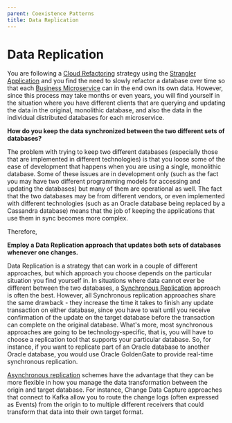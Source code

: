 ```yaml
---
parent: Coexistence Patterns
title: Data Replication
---
```

# Data Replication

You are following a [Cloud Refactoring](../Cloud-Adoption/Cloud-Refactoring.md) strategy using the [Strangler Application](../Cloud-Adoption/Strangler-App.md) and you find the need to slowly refactor a database over time so that each [Business Microservice](../Microservices/Business-Microservice.md) can in the end own its own data.  However, since this process may take months or even years, you will find yourself in the situation where you have different clients that are querying and updating the data in the original, monolithic database, and also the data in the individual distributed databases for each microservice.

**How do you keep the data synchronized between the two different sets of databases?**

The problem with trying to keep two different databases (especially those that are implemented in different technologies) is that you loose some of the ease of development that happens when you are using a single, monolithic database.  Some of these issues are in development only (such as the fact you may have two different programming models for accessing and updating the databases) but many of them are operational as well.  The fact that the two databases may be from different vendors, or even implemented with different technologies (such as an Oracle database being replaced by a Cassandra database) means that the job of keeping the applications that use them in sync becomes more complex.  

Therefore,

**Employ a Data Replication approach that updates both sets of databases whenever one changes.**

Data Replication is a strategy that can work in a couple of different approaches, but which approach you choose depends on the particular situation you find yourself in.  In situations where data cannot ever be different between the two databases, a [Synchronous Replication](../Scalable-Store/Sync-Replication.md) approach is often the best.  However, all Synchronous replication approaches share the same drawback - they increase the time it takes to finish any update transaction on either database, since you have to wait until you receive confirmation of the update on the target database before the transaction can complete on the original database.  What's more, most synchronous approaches are going to be technology-specific, that is, you will have to choose a replication tool that supports your particular database.  So, for instance, if you want to replicate part of an Oracle database to another Oracle database,  you would use Oracle GoldenGate to provide real-time synchronous replication. 

[Asynchronous replication](/Scalable-Store/Async-Replication.md) schemes have the advantage that they can be more flexible in how you manage the data transformation between the origin and target database.  For instance, Change Data Capture approaches that connect to Kafka allow you to route the change logs (often expressed as Events) from the origin to to multiple different receivers that could transform that data into their own target format.
